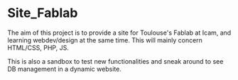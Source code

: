 # Site_Fablab

The aim of this project is to provide a site for Toulouse's Fablab at Icam, and learning webdev/design at the same time. 
This will mainly concern HTML/CSS, PHP, JS. 

This is also a sandbox to test new functionalities and sneak around to see DB management in a dynamic website.
